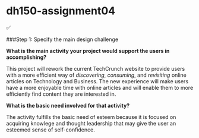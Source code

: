 # dh150-assignment04

✅ 

###Step 1: Specify the main design challenge

**What is the main activity your project would support the users in accomplishing?**

This project will rework the current TechCrunch website to provide users with a more efficient way of *discovering*, *consuming*, and *revisiting* online articles on Technology and Business. The new experience will make users have a more enjoyable time with online articles and will enable them to more efficiently find content they are interested in.


**What is the basic need involved for that activity?**

The activity fulfills the basic need of esteem because it is focused on acquiring knowlege and thought leadership that may give the user an esteemed sense of self-confidence.

